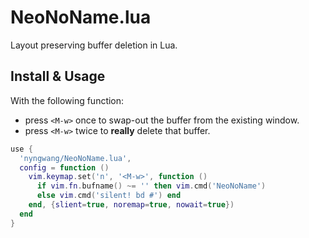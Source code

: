 NeoNoName.lua
===

Layout preserving buffer deletion in Lua.


## Install & Usage

With the following function:
- press `<M-w>` once to swap-out the buffer from the existing window.
- press `<M-w>` twice to **really** delete that buffer.

```lua
use {
  'nyngwang/NeoNoName.lua',
  config = function ()
    vim.keymap.set('n', '<M-w>', function ()
      if vim.fn.bufname() ~= '' then vim.cmd('NeoNoName')
      else vim.cmd('silent! bd #') end
    end, {slient=true, noremap=true, nowait=true})
  end
}
```

